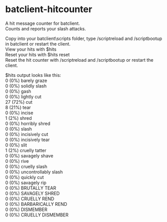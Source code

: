 # batclient-hitcounter
A hit message counter for batclient.<br>
Counts and reports your slash attacks.<br>

Copy into your batclient\scripts folder, type /scriptreload and /scriptbootup in batclient or restart the client.<br>
View your hits with $hits<br>
Reset your hits with $hits reset<br>
Reset the hit counter with /scriptreload and /scriptbootup or restart the client.<br>

$hits output looks like this:<br>
0 (0%) barely graze<br>
0 (0%) solidly slash<br>
0 (0%) gash<br>
0 (0%) lightly cut<br>
27 (72%) cut<br>
8 (21%) tear<br>
0 (0%) incise<br>
1 (2%) shred<br>
0 (0%) horribly shred<br>
0 (0%) slash<br>
0 (0%) incisively cut<br>
0 (0%) incisively tear<br>
0 (0%) slit<br>
1 (2%) cruelly tatter<br>
0 (0%) savagely shave<br>
0 (0%) rive<br>
0 (0%) cruelly slash<br>
0 (0%) uncontrollably slash<br>
0 (0%) quickly cut<br>
0 (0%) savagely rip<br>
0 (0%) BRUTALLY TEAR<br>
0 (0%) SAVAGELY SHRED<br>
0 (0%) CRUELLY REND<br>
0 (0%) BARBARICALLY REND<br>
0 (0%) DISMEMBER<br>
0 (0%) CRUELLY DISMEMBER<br>